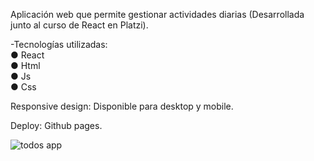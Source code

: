 Aplicación web que permite gestionar actividades diarias (Desarrollada junto al curso de React en Platzi).

-Tecnologías utilizadas: <br/>
● React <br/>
● Html <br/>
● Js <br/>
● Css <br/>

Responsive design: Disponible para desktop y mobile.

Deploy: Github pages. 



![todos app](https://github.com/FedericaRios/proyecto-TODOs/assets/98617759/ee832920-bfe5-4c25-ad3a-e228c29f5d61)

